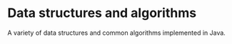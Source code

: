 # Data structures and algorithms

A variety of data structures and common algorithms implemented in Java.
